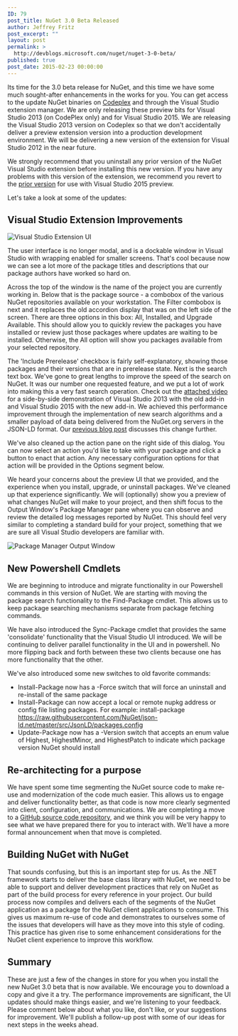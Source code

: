 ```yaml
---
ID: 79
post_title: NuGet 3.0 Beta Released
author: Jeffrey Fritz
post_excerpt: ""
layout: post
permalink: >
  http://devblogs.microsoft.com/nuget/nuget-3-0-beta/
published: true
post_date: 2015-02-23 00:00:00
---
```

Its time for the 3.0 beta release for NuGet, and this time we have some much sought-after enhancements in the works for you. You can get access to the update NuGet binaries on [Codeplex][1] and through the Visual Studio extension manager. We are only releasing these preview bits for Visual Studio 2013 (on CodePlex only) and for Visual Studio 2015. We are releasing the Visual Studio 2013 version on Codeplex so that we don't accidentally deliver a preview extension version into a production development environment. We will be delivering a new version of the extension for Visual Studio 2012 in the near future. 

We strongly recommend that you uninstall any prior version of the NuGet Visual Studio extension before installing this new version. If you have any problems with this version of the extension, we recommend you revert to the [prior version][2] for use with Visual Studio 2015 preview.

Let's take a look at some of the updates:

## Visual Studio Extension Improvements

![Visual Studio Extension UI][3]

The user interface is no longer modal, and is a dockable window in Visual Studio with wrapping enabled for smaller screens. That's cool because now we can see a lot more of the package titles and descriptions that our package authors have worked so hard on. 

Across the top of the window is the name of the project you are currently working in. Below that is the package source - a combobox of the various NuGet repositories available on your workstation. The Filter combobox is next and it replaces the old accordion display that was on the left side of the screen. There are three options in this box: All, Installed, and Upgrade Available. This should allow you to quickly review the packages you have installed or review just those packages where updates are waiting to be installed. Otherwise, the All option will show you packages available from your selected repository.

The 'Include Prerelease' checkbox is fairly self-explanatory, showing those packages and their versions that are in prerelease state. Next is the search text box. We've gone to great lengths to improve the speed of the search on NuGet. It was our number one requested feature, and we put a lot of work into making this a very fast search operation. Check out the [attached video][4] for a side-by-side demonstration of Visual Studio 2013 with the old add-in and Visual Studio 2015 with the new add-in. We achieved this performance improvement through the implementation of new search algorithms and a smaller payload of data being delivered from the NuGet.org servers in the JSON-LD format. Our [previous blog post][5] discusses this change further.

We've also cleaned up the action pane on the right side of this dialog. You can now select an action you'd like to take with your package and click a button to enact that action. Any necessary configuration options for that action will be provided in the Options segment below.

We heard your concerns about the preview UI that we provided, and the experience when you install, upgrade, or uninstall packages. We've cleaned up that experience significantly. We will (optionally) show you a preview of what changes NuGet will make to your project, and then shift focus to the Output Window's Package Manager pane where you can observe and review the detailed log messages reported by NuGet. This should feel very similar to completing a standard build for your project, something that we are sure all Visual Studio developers are familiar with.

![Package Manager Output Window][6]

## New Powershell Cmdlets

We are beginning to introduce and migrate functionality in our Powershell commands in this version of NuGet. We are starting with moving the package search functionality to the Find-Package cmdlet. This allows us to keep package searching mechanisms separate from package fetching commands.

We have also introduced the Sync-Package cmdlet that provides the same 'consolidate' functionality that the Visual Studio UI introduced. We will be continuing to deliver parallel functionality in the UI and in powershell. No more flipping back and forth between these two clients because one has more functionality that the other.

We've also introduced some new switches to old favorite commands:

*   Install-Package now has a -Force switch that will force an uninstall and re-install of the same package
*   Install-Package can now accept a local or remote nupkg address or config file listing packages. For example: install-package <https://raw.githubusercontent.com/NuGet/json-ld.net/master/src/JsonLD/packages.config>
*   Update-Package now has a -Version switch that accepts an enum value of Highest, HighestMinor, and HighestPatch to indicate which package version NuGet should install

## Re-architecting for a purpose

We have spent some time segmenting the NuGet source code to make re-use and modernization of the code much easier. This allows us to engage and deliver functionality better, as that code is now more clearly segmented into client, configuration, and communications. We are completing a move to a [GitHub source code repository][7], and we think you will be very happy to see what we have prepared there for you to interact with. We'll have a more formal announcement when that move is completed.

## Building NuGet with NuGet

That sounds confusing, but this is an important step for us. As the .NET framework starts to deliver the base class library with NuGet, we need to be able to support and deliver development practices that rely on NuGet as part of the build process for every reference in your project. Our build process now compiles and delivers each of the segments of the NuGet application as a package for the NuGet client applications to consume. This gives us maximum re-use of code and demonstrates to ourselves some of the issues that developers will have as they move into this style of coding. This practice has given rise to some enhancement considerations for the NuGet client experience to improve this workflow.

## Summary

These are just a few of the changes in store for you when you install the new NuGet 3.0 beta that is now available. We encourage you to download a copy and give it a try. The performance improvements are significant, the UI updates should make things easier, and we're listening to your feedback. Please comment below about what you like, don't like, or your suggestions for improvement. We'll publish a follow-up post with some of our ideas for next steps in the weeks ahead.

 [1]: http://nuget.codeplex.com/releases
 [2]: http://nuget.codeplex.com/downloads/get/909582
 [3]: https://devblogs.microsoft.com/nuget/wp-content/uploads/sites/49/2019/05/ui.png
 [4]: https://devblogs.microsoft.com/nuget/wp-content/uploads/sites/49/2019/05/nuget-perf.mp4
 [5]: http://blog.nuget.org/20140424/building-nuget-3.x.html
 [6]: https://devblogs.microsoft.com/nuget/wp-content/uploads/sites/49/2019/05/output.png
 [7]: http://github.com/nuget